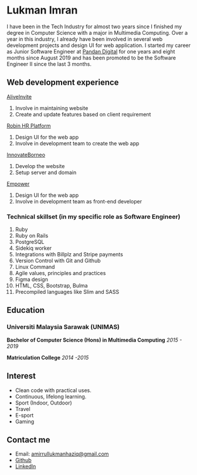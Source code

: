 # Lukman Imran

I have been in the Tech Industry for almost two years since I finished my degree in Computer Science with a major in Multimedia Computing. Over a year in this industry, I already have been involved in several web development projects and design UI for web application. I started my career as Junior Software Engineer at [Pandan Digital](https://www.pandan.digital) for one years and eight months since August 2019 and has been promoted to be the Software Engineer II since the last 3 months.

## Web development experience

[AliveInvite](https://www.aliveinvite.com)
1. Involve in maintaining website
2. Create and update features based on client requirement

[Robin HR Platform](https://www.getrobin.app)
1. Design UI for the web app
2. Involve in development team to create the web app

[InnovateBorneo](https://www.innovateborneo.com)
1. Develop the website
2. Setup server and domain

[Empower](https://www.empower.pandan.dev)
1. Design UI for the web app
2. Involve in development team as front-end developer

### Technical skillset (in my specific role as Software Engineer)
1. Ruby 
2. Ruby on Rails
3. PostgreSQL
4. Sidekiq worker
5. Integrations with Billplz and Stripe payments
6. Version Control with Git and Github
7. Linux Command
8. Agile values, principles and practices
9. Figma design
10. HTML, CSS, Bootstrap, Bulma
11. Precompiled languages like Slim and SASS

## Education

### Universiti Malaysia Sarawak (UNIMAS)
**Bachelor of Computer Science (Hons) in Multimedia Computing**
*2015 - 2019*

**Matriculation College**
*2014 -2015*

## Interest

- Clean code with practical uses.
- Continuous, lifelong learning.
- Sport (Indoor, Outdoor)
- Travel
- E-sport
- Gaming

## Contact me

- Email: amirrullukmanhaziq@gmail.com
- [Github](https://www.github.com/arlharis)
- [LinkedIn](https://www.linkedin.com/in/arlharis/)
